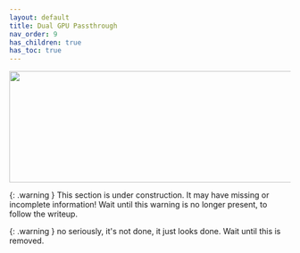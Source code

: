 ```yaml
---
layout: default
title: Dual GPU Passthrough
nav_order: 9
has_children: true
has_toc: true
---
```


<p align="center">
  <img width="650" height="200" src="../../../../assets/HeaderDGPU.png">
</p>

{: .warning }
This section is under construction. It may have missing or incomplete information! Wait until this warning is no longer present, to follow the writeup.

{: .warning }
no seriously, it's not done, it just looks done. Wait until this is removed.
